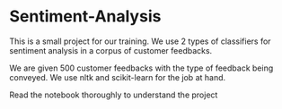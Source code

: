 # Sentiment-Analysis
This is a small project for our training. We use 2 types of classifiers for sentiment analysis in a corpus of customer feedbacks.

We are given 500 customer feedbacks with the type of feedback being conveyed. We use nltk and scikit-learn for the job at hand.

Read the notebook thoroughly to understand the project
